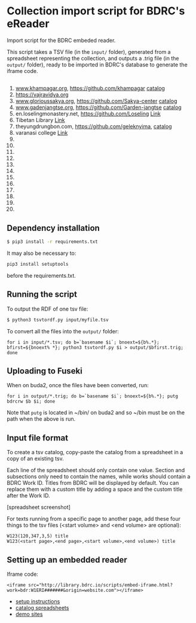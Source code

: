 # Collection import script for BDRC's eReader

Import script for the BDRC embeded reader.

This script takes a TSV file (in the `input/` folder), generated from a spreadsheet representing the collection, and outputs a .trig file (in the `output/` folder), ready to be imported in BDRC's database to generate the iframe code.

## 

1. www.khampagar.org, https://github.com/khampagar [catalog](https://prose.io/#buda-base/embedded-reader-import/edit/master/input/W1ERI0001.csv)
2. https://vajravidya.org
3. www.glorioussakya.org, https://github.com/Sakya-center [catalog](https://prose.io/#buda-base/embedded-reader-import/blob/master/input/W1ERI0003.csv)
4. www.gadenjangtse.org, https://github.com/Garden-jangtse [catalog](https://prose.io/#buda-base/embedded-reader-import/edit/master/input/W1ERI0004.csv)
5. en.loselingmonastery.net, https://github.com/Loseling [Link](https://prose.io/#buda-base/embedded-reader-import/edit/master/input/W1ERI0005.csv)
6. Tibetan Library [Link](https://prose.io/#buda-base/embedded-reader-import/edit/master/input/W1ERI0006.csv)
7. theyungdrungbon.com, https://github.com/geleknyima, [catalog](https://prose.io/#buda-base/embedded-reader-import/edit/master/input/W1ERI0007.csv)
8. varanasi college [Link](https://prose.io/#tadhondup/embedded-reader-import/edit/master/input/W1ERI0008.csv)
9.
10.
11.
12.
13.
14.
15.
16.
17.
18.
19.
20.



## Dependency installation

```sh
$ pip3 install -r requirements.txt
```

It may also be necessary to:

```sh
pip3 install setuptools
```

before the requirements.txt.

## Running the script

To output the RDF of one tsv file:

```sh
$ python3 tsvtordf.py input/myfile.tsv
```

To convert all the files into the `output/` folder:

```
for i in input/*.tsv; do b=`basename $i`; bnoext=${b%.*}; bfirst=${bnoext% *}; python3 tsvtordf.py $i > output/$bfirst.trig; done
```

## Uploading to Fuseki

When on buda2, once the files have been converted, run:

```
for i in output/*.trig; do b=`basename $i`; bnoext=${b%.*}; putg bdrcrw $b $i; done
```

Note that `putg` is located in ~/bin/ on buda2 and so ~/bin must be on the path when the above is run.

## Input file format

To create a tsv catalog, copy-paste the catalog from a spreadsheet in a copy of an existing tsv.

Each line of the spreadsheet should only contain one value. Section and subsections only need to contain the names, while works should contain a BDRC Work ID. Titles from BDRC will be displayed by default. You can replace them with a custom title by adding a space and the custom title after the Work ID. 

[spreadsheet screenshot]

For texts running from a specific page to another page, add these four things to the tsv files (\<start volume\> and \<end volume\> are optional):
  
```
W123(120,347,3,5) title
W123(<start page>,<end page>,<start volume>,<end volume>) title
```
## Setting up an embedded reader

Iframe code:
```
<iframe src="http://library.bdrc.io/scripts/embed-iframe.html?work=bdr:W1ERI#######&origin=website.com"></iframe>
```

- [setup instructions](https://github.com/buda-base/public-digital-library/blob/master/BDRC_Embedded_Reader.md)
- [catalog spreadsheets](https://drive.google.com/drive/folders/1sW4fFSYPswMg9pfP7zpVdy-VlGu1MLIY?usp=sharing)
- [demo sites](https://github.com/bdrc-reader)
